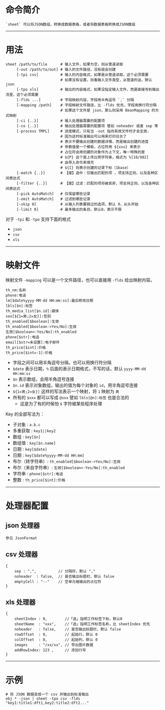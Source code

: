 # 命令简介 

    `sheet` 可以将JSON数组，转换成数据表格，或者将数据表格转换成JSON数组

---------------------------------------
# 用法

```
sheet /path/to/file      # 输入文件，如果为空，则从管道读取
     [-out /path/to/out] # 输入的文件路径，没有就会创建
     [-tpi csv]          # 输入的内容格式，如果是从管道读取，这个必须需要
                         # 如果没有设置，则看输入文件类型，从管道的话，默认 json
     [-tpo xls]          # 输出的内容格式，如果没指定输入文件，而是直接写到输出流里，这个必须需要
     [-flds ...]         # 字段映射内容，字段用半角逗号 `,` 分隔
     [-mapping /path]    # 字段映射文件路径，比 -flds 优先，字段用换行符分隔
                         # 如果这个文件是 json，那么则采用 BeanMapping 的方式映射
     [-ci {..}]          # 输入处理器需要的配置项
     [-co {..}]          # 输出处理器需要的配置项 譬如 noheader 或者 sep 等
     [-process TMPL]     # 进度模式，只有当 -out 指向有效文件时才会生效，
                         # 因为这时标准输出可以用来打印日志了
                         # 表示不要输出创建的数据详情，而是输出创建的进度
                         # 参数值是一个模板，占位符用 ${xxx} 来表示
                         # 占位符会用创建的对象作为上下文，唯一特殊的是
                         # ${P} 这个是上传比例字符串，格式为 %[10/982]
                         # 由导入命令来填充
                         # ${I} 则表示创建的记录下标（1base）
     [-match {..}]       # 【废】选中：仅输出匹配的项 ，项支持正则，以及各种区间表达式
     [-filter {..}]      # 【废】过滤：匹配的项将被丢弃，项支持正则，以及各种区间表达式
     [-pick AutoMatch]   # 仅保留哪些记录
     [-omit AutoMatch]   # 过滤到哪些记录
     [-skip 0]           # 从输入列表要跳过的选项，默认 0，从头开始
     [-limit 0]          # 最多输出的条目，默认0，表示不限
```

对于 `-tpi` 和 `-tpo` 支持下面的格式

- `json`
- `csv`
- `xls`

---------------------------------------
# 映射文件

映射文件 `-mapping` 可以是一个文件路径，也可以直接用 `-flds` 给出映射内容。

```
th_nm:名称
phone:电话
lm[$date%yyyy-MM-dd HH:mm:ss]:最后修改日期
lbls[$n]:标签
th_media_list[$n.id]:媒体
sex[${1=男;2=女}]:性别
th_enabled[$boolean]:生效 
th_enabled[$boolean->Yes/No]:生效
生效[$boolean<-Yes/No]:th_enabled
phone[$str]:电话
email[$str=未设置]:电子邮件
th_price[$int]:价格
th_price[$int=-1]:价格
```

- 字段之间可以用半角逗号分隔，也可以用换行符分隔
- `$date` 表示日期，`%` 后面的表示日期格式，不写的话，默认 `yyyy-MM-dd HH:mm:ss`
- `$n` 表示数组，会用半角逗号连接
- `$n.id` 表示对象数组，输出的值为每个对象的 `id`，用半角逗号连接
- `${1=男;2=女}]` 这样的写法表示一个映射，将 `1` 映射为 `男`
- 所有的 `$xxx` 都可以写成 `@xxx` 譬如 `lbls[@n]:标签` 也是合法的
    - 这是为了有的时候怕 `$` 字符被某些程序处理

Key 的全部写法为：

- 子对象   :  `a.b.c`
- 多重获取 : `key1||key2`
- 数组    : `key[$n]`
- 数组值   : `key[$n.name]`
- 日期    : `key[$date]`
- 日期    : `key[$date%yyyy-MM-dd HH:mm]`
- 布尔（转字符串）: `th_enabled[$boolean->Yes/No]:生效`
- 布尔（来自字符串）: `生效[$boolean<-Yes/No]:th_enabled`
- 字符串 : `phone[$str]:电话`
- 整数 : `th_price[$int]:价格`

---------------------------------------
# 处理器配置

## json 处理器

```
参见 JsonFormat
```

## csv 处理器

```
{
    sep : ",",          // 分隔符，默认 ","
    noheader  : false,  // 是否输出标题栏，默认 false
    emptyCell : "--"    // 空单元格输出的占位符
}
```

## xls 处理器

```
{
    sheetIndex : 0,        //「选」指明工作标签下标，默认0
    sheetName  : "xxx",    //「选」指明工作标签名称，比 sheetIndex 优先
    noheader   : false,    // 是否输出标题栏，默认 false
    rowOffset  : 0,        // 起始行，默认 0
    colOffset  : 0,        // 起始列，默认 0
    images     : "/xx/xx", // 导出图片数据
    addRowIndex: 123 ,     // 添加行号
}
```

---------------------------------------
# 示例

```
# 将 JSON 数据变成一个 csv 并输出到标准输出
obj * -json | sheet -tpo csv -flds "key1:title1:dft1,key2:title2:dft2..."
```

